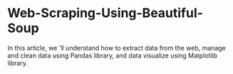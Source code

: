 # Web-Scraping-Using-Beautiful-Soup
In this article, we 'll understand how to extract data from the web, manage and clean data using  Pandas library, and data visualize using Matplotlib library.
